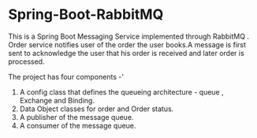 # Spring-Boot-RabbitMQ

This is a Spring Boot Messaging Service implemented through RabbitMQ .
Order service notifies user of the order the user books.A message is first sent to acknowledge the user that his order is received and later order is processed.

The project has four components -'
1. A config class that defines the queueing architecture - queue , Exchange and Binding.
2. Data Object classes for order and Order status.
3. A publisher of the message queue.
4. A consumer of the message queue.

